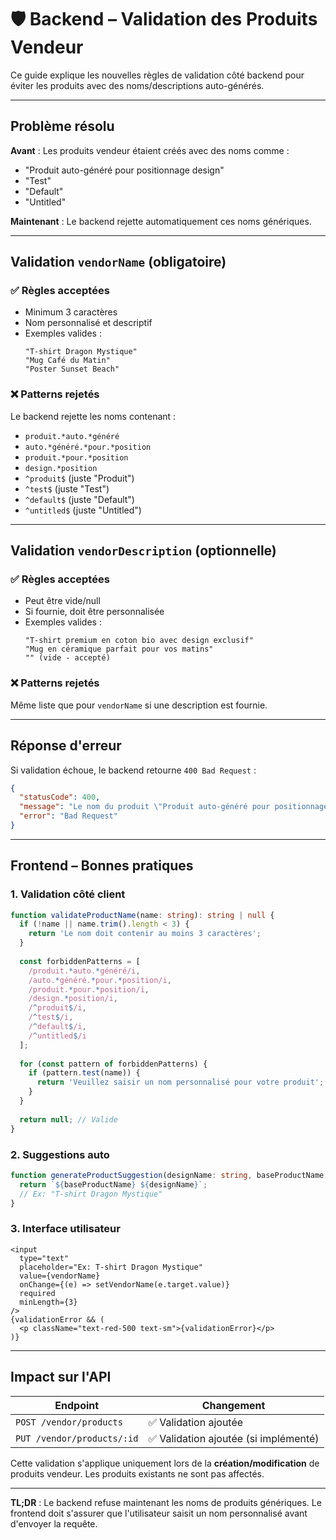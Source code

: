 # 🛡️ Backend – Validation des Produits Vendeur

Ce guide explique les nouvelles règles de validation côté backend pour éviter les produits avec des noms/descriptions auto-générés.

---

## Problème résolu

**Avant** : Les produits vendeur étaient créés avec des noms comme :
- "Produit auto-généré pour positionnage design"
- "Test"
- "Default"
- "Untitled"

**Maintenant** : Le backend rejette automatiquement ces noms génériques.

---

## Validation `vendorName` (obligatoire)

### ✅ Règles acceptées
- Minimum 3 caractères
- Nom personnalisé et descriptif
- Exemples valides :
  ```
  "T-shirt Dragon Mystique"
  "Mug Café du Matin"
  "Poster Sunset Beach"
  ```

### ❌ Patterns rejetés
Le backend rejette les noms contenant :
- `produit.*auto.*généré`
- `auto.*généré.*pour.*position`
- `produit.*pour.*position`
- `design.*position`
- `^produit$` (juste "Produit")
- `^test$` (juste "Test")
- `^default$` (juste "Default")
- `^untitled$` (juste "Untitled")

---

## Validation `vendorDescription` (optionnelle)

### ✅ Règles acceptées
- Peut être vide/null
- Si fournie, doit être personnalisée
- Exemples valides :
  ```
  "T-shirt premium en coton bio avec design exclusif"
  "Mug en céramique parfait pour vos matins"
  "" (vide - accepté)
  ```

### ❌ Patterns rejetés
Même liste que pour `vendorName` si une description est fournie.

---

## Réponse d'erreur

Si validation échoue, le backend retourne `400 Bad Request` :

```json
{
  "statusCode": 400,
  "message": "Le nom du produit \"Produit auto-généré pour positionnage design\" semble être auto-généré. Veuillez saisir un nom personnalisé pour votre produit.",
  "error": "Bad Request"
}
```

---

## Frontend – Bonnes pratiques

### 1. Validation côté client
```ts
function validateProductName(name: string): string | null {
  if (!name || name.trim().length < 3) {
    return 'Le nom doit contenir au moins 3 caractères';
  }
  
  const forbiddenPatterns = [
    /produit.*auto.*généré/i,
    /auto.*généré.*pour.*position/i,
    /produit.*pour.*position/i,
    /design.*position/i,
    /^produit$/i,
    /^test$/i,
    /^default$/i,
    /^untitled$/i
  ];
  
  for (const pattern of forbiddenPatterns) {
    if (pattern.test(name)) {
      return 'Veuillez saisir un nom personnalisé pour votre produit';
    }
  }
  
  return null; // Valide
}
```

### 2. Suggestions auto
```ts
function generateProductSuggestion(designName: string, baseProductName: string): string {
  return `${baseProductName} ${designName}`;
  // Ex: "T-shirt Dragon Mystique"
}
```

### 3. Interface utilisateur
```tsx
<input
  type="text"
  placeholder="Ex: T-shirt Dragon Mystique"
  value={vendorName}
  onChange={(e) => setVendorName(e.target.value)}
  required
  minLength={3}
/>
{validationError && (
  <p className="text-red-500 text-sm">{validationError}</p>
)}
```

---

## Impact sur l'API

| Endpoint | Changement |
|----------|------------|
| `POST /vendor/products` | ✅ Validation ajoutée |
| `PUT /vendor/products/:id` | ✅ Validation ajoutée (si implémenté) |

Cette validation s'applique uniquement lors de la **création/modification** de produits vendeur. Les produits existants ne sont pas affectés.

---

**TL;DR** : Le backend refuse maintenant les noms de produits génériques. Le frontend doit s'assurer que l'utilisateur saisit un nom personnalisé avant d'envoyer la requête. 